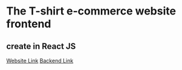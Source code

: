 # The T-shirt e-commerce website frontend

## create in React JS

[Website Link](https://theteestore.netlify.app)
[Backend Link](https://github.com/nishchay17/TeeStoreBackend)
